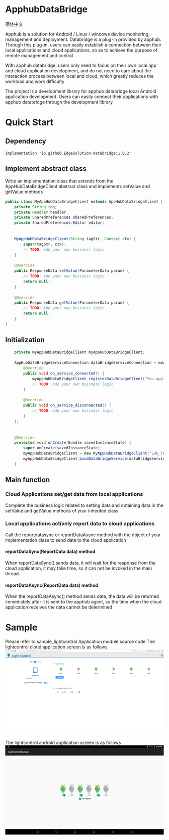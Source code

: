 # ApphubDataBridge

[简体中文](https://github.com/EdgeSolution/ApphubDataBridge/blob/main/README_ZH.md)

Apphub is a solution for Android / Linux / windows device monitoring, management and deployment. Databridge is a plug-in provided by apphub. Through this plug-in, users can easily establish a connection between their local applications and cloud applications, so as to achieve the purpose of remote management and control

With apphub databridge, users only need to focus on their own local app and cloud application development, and do not need to care about the interaction process between local and cloud, which greatly reduces the workload and work difficulty

The project is a development library for apphub databridge local Android application development. Users can easily connect their applications with apphub databridge through the development library


# Quick Start
## Dependency
````
implementation 'io.github.EdgeSolution:databridge:1.0.2'
````

##  Implement abstract class
Write an implementation class that extends from the AppHubDataBridgeClient abstract class and implements setValue and getValue methods 
````java
public class MyAppHubDataBridgeClient extends AppHubDataBridgeClient {
    private String tag;
    private Handler handler;
    private SharedPreferences sharedPreferences;
    private SharedPreferences.Editor editor;


    MyAppHubDataBridgeClient(String tagStr, Context ctx) {
        super(tagStr, ctx);
        // TODO: Add your own business logic 
    }

    @Override
    public ResponseData setValue(ParameterData param) {
        // TODO: Add your own business logic 
        return null;
    }

    @Override
    public ResponseData getValue(ParameterData param) {
        // TODO: Add your own business logic 
        return null;
    }
}
````

## Initialization
````java
    private MyAppHubDataBridgeClient myAppHubDataBridgeClient;

    AppHubDataBridgeServiceConnection dataBridgeServiceConnection = new AppHubDataBridgeServiceConnection("LOG_TAG") {
        @Override
        public void on_service_connected() {
            myAppHubDataBridgeClient.registerDataBridgeClient("You app package name");
            // TODO: Add your own business logic 
        }

        @Override
        public void on_service_disconnected() {
            // TODO: Add your own business logic
        }
    };


    @Override
    protected void onCreate(Bundle savedInstanceState) {
        super.onCreate(savedInstanceState);
        myAppHubDataBridgeClient = new MyAppHubDataBridgeClient("LOG_TAG", getApplicationContext());
        myAppHubDataBridgeClient.bindDataBridgeService(dataBridgeServiceConnection);
    }
````

## Main function
###  Cloud Applications set/get data from local applications 
Complete the business logic related to setting data and obtaining data in the setValue and getValue methods of your inherited class 

###  Local applications actively report data to cloud applications 
Call the reportdatasync or reportDataAsync method with the object of your implementation class to send data to the cloud application 
#### reportDataSync(ReportData data) method
When reportDataSync() sends data, it will wait for the response from the cloud application,  it may take time, so it can not be invoked in the main thread. 
#### reportDataAsync(ReportData data) method
When the reportDataAsync() method sends data, the data will be returned immediately after it is sent to the apphub agent, so the time when the cloud application receives the data cannot be determined 


# Sample
Please refer to sample_lightcontrol Application module source code
The lightcontrol cloud application screen is as follows
![](https://github.com/EdgeSolution/ApphubDataBridge/blob/main/images/lightcontrol_web.png)

The lightcontrol android application screen is as follows
![](https://github.com/EdgeSolution/ApphubDataBridge/blob/main/images/lightcontrol_app.png)

